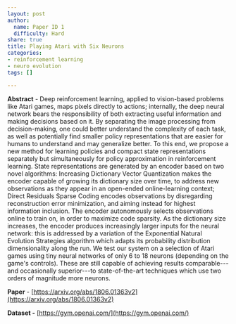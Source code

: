 ```yaml
---
layout: post
author:
  name: Paper ID 1
  difficulty: Hard
share: true
title: Playing Atari with Six Neurons
categories:
- reinforcement learning
- neuro evolution
tags: []

---
```

**Abstract** - Deep reinforcement learning, applied to vision-based problems like Atari games, maps pixels directly to actions; internally, the deep neural network bears the responsibility of both extracting useful information and making decisions based on it. By separating the image processing from decision-making, one could better understand the complexity of each task, as well as potentially find smaller policy representations that are easier for humans to understand and may generalize better. To this end, we propose a new method for learning policies and compact state representations separately but simultaneously for policy approximation in reinforcement learning. State representations are generated by an encoder based on two novel algorithms: Increasing Dictionary Vector Quantization makes the encoder capable of growing its dictionary size over time, to address new observations as they appear in an open-ended online-learning context; Direct Residuals Sparse Coding encodes observations by disregarding reconstruction error minimization, and aiming instead for highest information inclusion. The encoder autonomously selects observations online to train on, in order to maximize code sparsity. As the dictionary size increases, the encoder produces increasingly larger inputs for the neural network: this is addressed by a variation of the Exponential Natural Evolution Strategies algorithm which adapts its probability distribution dimensionality along the run. We test our system on a selection of Atari games using tiny neural networks of only 6 to 18 neurons (depending on the game's controls). These are still capable of achieving results comparable---and occasionally superior---to state-of-the-art techniques which use two orders of magnitude more neurons.

**Paper** - [https://arxiv.org/abs/1806.01363v2](https://arxiv.org/abs/1806.01363v2)

**Dataset -** [https://gym.openai.com/](https://gym.openai.com/)
    
